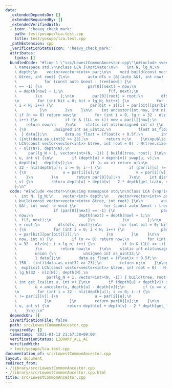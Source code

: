 ```yaml
---
data:
  _extendedDependsOn: []
  _extendedRequiredBy: []
  _extendedVerifiedWith:
  - icon: ':heavy_check_mark:'
    path: test/yosupo/lca.test.cpp
    title: test/yosupo/lca.test.cpp
  _pathExtension: cpp
  _verificationStatusIcon: ':heavy_check_mark:'
  attributes:
    links: []
  bundledCode: "#line 1 \"src/LowestCommonAncestor.cpp\"\n#include <vector>\n\nusing\
    \ namespace std;\n\nclass LCA {\nprivate:\n\n    int N, lg_N;\n    vector<int>\
    \ depth;\n    vector<vector<int>> par;\n\n    void build(const vector<vector<int>>\
    \ &tree, int root) {\n\n        auto dfs = [&](auto &&f, int now) -> void {\n\
    \            for (const auto &next : tree[now]) {\n                if (par[0][next]\
    \ == -1) {\n                    par[0][next] = now;\n                    depth[next]\
    \ = depth[now] + 1;\n                    f(f, next);\n                }\n    \
    \        }\n        };\n\n        par[0][root] = root;\n        dfs(dfs, root);\n\
    \n        for (int bit = 0; bit < lg_N; bit++) {\n            for (int i = 0;\
    \ i < N; i++) {\n                par[bit + 1][i] = par[bit][par[bit][i]];\n  \
    \          }\n        }\n    }\n\n    int ancestor(int now, int n) {\n       \
    \ if (n <= 0) return now;\n        for (int i = 0, lg_n = 32 - nlz(n); i < lg_n;\
    \ i++) {\n            if (n & (1LL << i)) now = par[i][now];\n        }\n    \
    \    return now;\n    }\n\n    static int nlz(unsigned int x) {\n        union\
    \ {\n            unsigned int as_uint32;\n            float as_float;\n      \
    \  } data{};\n        data.as_float = (float)x + 0.5f;\n        int n = 158 -\
    \ (int)(data.as_uint32 >> 23);\n        return n;\n    }\n\npublic:\n    explicit\
    \ LCA(const vector<vector<int>> &tree, int root = 0) : N(tree.size()), lg_N(32\
    \ - nlz(N)), depth(N),\n                                                     \
    \     par(lg_N + 1, vector<int>(N, -1)) { build(tree, root); }\n\n    int get_lca(int\
    \ u, int v) {\n\n        if (depth[u] < depth[v]) swap(u, v);\n        u = ancestor(u,\
    \ depth[u] - depth[v]);\n        if (u == v) return u;\n\n        for (int i =\
    \ 32 - nlz(depth[u]); i >= 0; i--) {\n            if (par[i][u] != par[i][v])\
    \ {\n                u = par[i][u];\n                v = par[i][v];\n        \
    \    }\n        }\n        return par[0][u];\n    }\n\n    int dist(int u, int\
    \ v) {\n        return depth[u] + depth[v] - 2 * depth[get_lca(u, v)];\n    }\n\
    };\n"
  code: "#include <vector>\n\nusing namespace std;\n\nclass LCA {\nprivate:\n\n  \
    \  int N, lg_N;\n    vector<int> depth;\n    vector<vector<int>> par;\n\n    void\
    \ build(const vector<vector<int>> &tree, int root) {\n\n        auto dfs = [&](auto\
    \ &&f, int now) -> void {\n            for (const auto &next : tree[now]) {\n\
    \                if (par[0][next] == -1) {\n                    par[0][next] =\
    \ now;\n                    depth[next] = depth[now] + 1;\n                  \
    \  f(f, next);\n                }\n            }\n        };\n\n        par[0][root]\
    \ = root;\n        dfs(dfs, root);\n\n        for (int bit = 0; bit < lg_N; bit++)\
    \ {\n            for (int i = 0; i < N; i++) {\n                par[bit + 1][i]\
    \ = par[bit][par[bit][i]];\n            }\n        }\n    }\n\n    int ancestor(int\
    \ now, int n) {\n        if (n <= 0) return now;\n        for (int i = 0, lg_n\
    \ = 32 - nlz(n); i < lg_n; i++) {\n            if (n & (1LL << i)) now = par[i][now];\n\
    \        }\n        return now;\n    }\n\n    static int nlz(unsigned int x) {\n\
    \        union {\n            unsigned int as_uint32;\n            float as_float;\n\
    \        } data{};\n        data.as_float = (float)x + 0.5f;\n        int n =\
    \ 158 - (int)(data.as_uint32 >> 23);\n        return n;\n    }\n\npublic:\n  \
    \  explicit LCA(const vector<vector<int>> &tree, int root = 0) : N(tree.size()),\
    \ lg_N(32 - nlz(N)), depth(N),\n                                             \
    \             par(lg_N + 1, vector<int>(N, -1)) { build(tree, root); }\n\n   \
    \ int get_lca(int u, int v) {\n\n        if (depth[u] < depth[v]) swap(u, v);\n\
    \        u = ancestor(u, depth[u] - depth[v]);\n        if (u == v) return u;\n\
    \n        for (int i = 32 - nlz(depth[u]); i >= 0; i--) {\n            if (par[i][u]\
    \ != par[i][v]) {\n                u = par[i][u];\n                v = par[i][v];\n\
    \            }\n        }\n        return par[0][u];\n    }\n\n    int dist(int\
    \ u, int v) {\n        return depth[u] + depth[v] - 2 * depth[get_lca(u, v)];\n\
    \    }\n};\n"
  dependsOn: []
  isVerificationFile: false
  path: src/LowestCommonAncestor.cpp
  requiredBy: []
  timestamp: '2021-01-13 21:57:38+09:00'
  verificationStatus: LIBRARY_ALL_AC
  verifiedWith:
  - test/yosupo/lca.test.cpp
documentation_of: src/LowestCommonAncestor.cpp
layout: document
redirect_from:
- /library/src/LowestCommonAncestor.cpp
- /library/src/LowestCommonAncestor.cpp.html
title: src/LowestCommonAncestor.cpp
---
```

